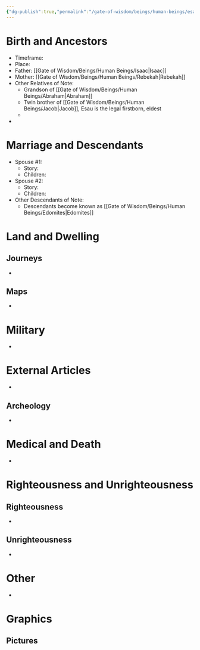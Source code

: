 ```yaml
---
{"dg-publish":true,"permalink":"/gate-of-wisdom/beings/human-beings/esau/","tags":["#GateWisdom","HumanBeing","#E"]}
---
```



# Birth and Ancestors
- Timeframe:
- Place:
- Father: [[Gate of Wisdom/Beings/Human Beings/Isaac\|Isaac]]
- Mother: [[Gate of Wisdom/Beings/Human Beings/Rebekah\|Rebekah]]
- Other Relatives of Note: 
	- Grandson of [[Gate of Wisdom/Beings/Human Beings/Abraham\|Abraham]]
	- Twin brother of [[Gate of Wisdom/Beings/Human Beings/Jacob\|Jacob]], Esau is the legal firstborn, eldest
	- 
-  

# Marriage and Descendants
- Spouse #1:
	- Story:
	- Children:
- Spouse #2:
	- Story:
	- Children:
- Other Descendants of Note:
	-  Descendants become known as [[Gate of Wisdom/Beings/Human Beings/Edomites\|Edomites]]

# Land and Dwelling
## Journeys
- 

## Maps
- 

# Military
- 

# External Articles
- 

## Archeology
- 

# Medical and Death
- 

# Righteousness and Unrighteousness
## Righteousness
- 

## Unrighteousness
- 

# Other
- 


# Graphics
## Pictures



